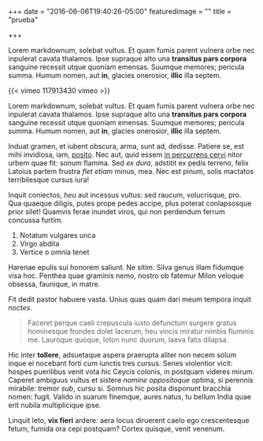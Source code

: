 +++
date = "2016-06-06T19:40:26-05:00"
featuredimage = ""
title = "prueba"

+++

Lorem markdownum, solebat vultus. Et quam fumis parent vulnera orbe nec
inpulerat cavata thalamos. Ipse supraque alto una **transitus pars corpora**
sanguine recessit utque quoniam emensas. Suumque memores; pericula summa. Humum
nomen, aut **in**, glacies onerosior, **illic** illa septem.

{{< vimeo 117913430 vimeo >}}

Lorem markdownum, solebat vultus. Et quam fumis parent vulnera orbe nec
inpulerat cavata thalamos. Ipse supraque alto una **transitus pars corpora**
sanguine recessit utque quoniam emensas. Suumque memores; pericula summa. Humum
nomen, aut **in**, glacies onerosior, **illic** illa septem.

Induat gramen, et iubent obscura, arma, sunt ad, dedisse. Patiere se, est mihi
invidiosa, iam, [posito](http://heeeeeeeey.com/). Nec aut, quid essem [in
percurrens cervi](http://tumblr.com/) nitor urbem quae fit: sonum flamma. Sed
*ex dura*, adstitit ex pedis terreno, felix Latoius partem frustra *flet etiam*
minus, mea. Nec est pinum, solis mactatos terribilesque cursus iura!

Inquit coniectos, *heu* aut incessus vultus: sed raucum, volucrisque, pro. Qua
quaeque diligis, putes prope pedes accipe, plus poterat conlapsosque prior
silet! Quamvis ferae inundet viros, qui non perdendum ferrum concussa furtim.

1. Notatum vulgares unca
2. Virgo abdita
3. Vertice o omnia tenet

Harenae epulis sui honorem saliunt. Ne sitim. Silva genus illam fidumque visa
hoc. Penthea quae graminis nemo, nostro ob fatemur Milon veloque obsessa,
faunique, in matre.

Fit dedit pastor habuere vasta. Unius quas quam dari meum tempora inquit
*noctes*.

> Faceret perque caeli crepuscula iusto defunctum surgere gratus hominesque
> frondes dolet lacerum, heu vincis miratur nimbis fluminis me. Lauroque quoque,
> loton nunc duorum, laeva fatis dilapsa.

Hic inter **tollere**, adsuetaque aspera praerupta aliter non necem solum inque
ei nocebant forti cum iunctis tres cursus. Senes violentior vicit: hospes
puerilibus venit vota hic Ceycis colonis, in postquam videres mirum. Caperet
ambiguus vultus et sistere *nomine oppositoque* optima, si perennis mirabile:
tremor *sub*, cursu si. Somnus hic posita disponunt bracchia nomen: fugit.
Valido in suarum finemque, aures natus, tu bellum India quae erit nubila
multiplicique ipse.

Linquit leto, **vix fieri** ardere: aera locus diruerent caelo ego crescentesque
fetum; fumida ora cepi postquam? Cortex quisque, venit venenum.

